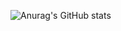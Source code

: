 ![Anurag's GitHub stats](https://github-readme-stats.vercel.app/api?username=donghun-ha&show_icons=true&theme=radical)
